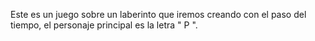 Este es un juego sobre un laberinto que iremos creando con el paso del tiempo, el personaje principal es la letra " P ".
